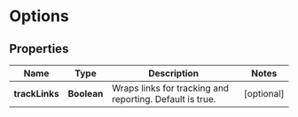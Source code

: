 
# Options

## Properties
Name | Type | Description | Notes
------------ | ------------- | ------------- | -------------
**trackLinks** | **Boolean** | Wraps links for tracking and reporting. Default is true. |  [optional]



